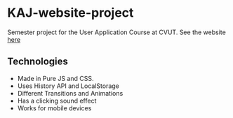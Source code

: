 # KAJ-website-project
Semester project for the User Application Course at CVUT.
See the website [here](https://hollyassasin.github.io/KAJ-website-project/?shirt=0)

## Technologies
- Made in Pure JS and CSS.
- Uses History API and LocalStorage
- Different Transitions and Animations
- Has a clicking sound effect
- Works for mobile devices
